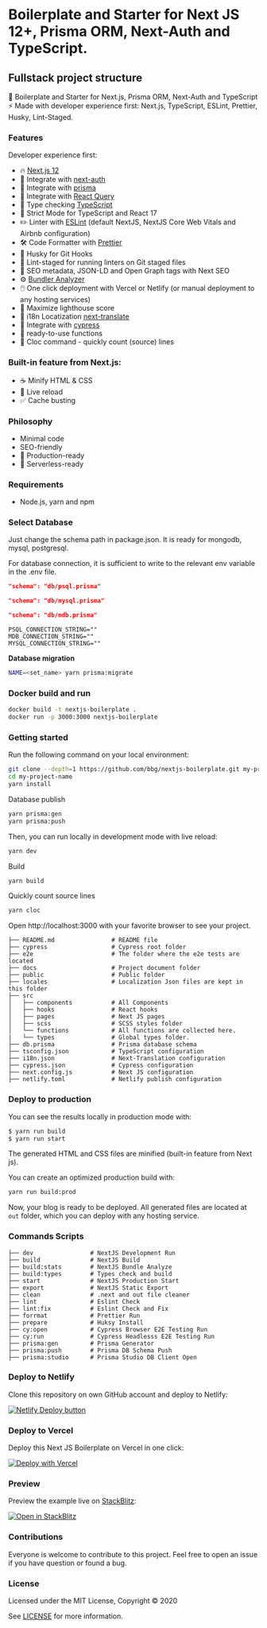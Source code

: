 # Boilerplate and Starter for Next JS 12+, Prisma ORM, Next-Auth and TypeScript.

## Fullstack project structure

🚀 Boilerplate and Starter for Next.js, Prisma ORM, Next-Auth and TypeScript ⚡️ Made with developer experience first: Next.js, TypeScript, ESLint, Prettier, Husky, Lint-Staged.

### Features

Developer experience first:

-   🔥 [Next.js 12](https://nextjs.org)
-   🦄 Integrate with [next-auth](https://next-auth.js.org/)
-   🦄 Integrate with [prisma](https://www.prisma.io/)
-   🦄 Integrate with [React Query](https://react-query.tanstack.com/)
-   🎉 Type checking [TypeScript](https://www.typescriptlang.org)
-   🦄 Strict Mode for TypeScript and React 17
-   ✏️ Linter with [ESLint](https://eslint.org) (default NextJS, NextJS Core Web Vitals and Airbnb configuration)
-   🛠 Code Formatter with [Prettier](https://prettier.io)
-   🦊 Husky for Git Hooks
-   🚫 Lint-staged for running linters on Git staged files
-   🤖 SEO metadata, JSON-LD and Open Graph tags with Next SEO
-   ⚙️ [Bundler Analyzer](https://www.npmjs.com/package/@next/bundle-analyzer)
-   🖱️ One click deployment with Vercel or Netlify (or manual deployment to any hosting services)
-   💯 Maximize lighthouse score
-   🤖 i18n Locatization [next-translate](https://github.com/vinissimus/next-translate)
-   🦄 Integrate with [cypress](https://https://www.cypress.io/)
-   🎉 ready-to-use functions
-   🎉 Cloc command - quickly count (source) lines

### Built-in feature from Next.js:

-   ☕ Minify HTML & CSS
-   💨 Live reload
-   ✅ Cache busting

### Philosophy

-   Minimal code
-   SEO-friendly
-   🚀 Production-ready
-   🚀 Serverless-ready

### Requirements

-   Node.js, yarn and npm

### Select Database

Just change the schema path in package.json. It is ready for mongodb, mysql, postgresql.

For database connection, it is sufficient to write to the relevant env variable in the .env file.

```json
"schema": "db/psql.prisma"
```

```json
"schema": "db/mysql.prisma"
```

```json
"schema": "db/mdb.prisma"
```

```env
PSQL_CONNECTION_STRING=""
MDB_CONNECTION_STRING=""
MYSQL_CONNECTION_STRING=""
```

**Database migration**

```bash
NAME=<set_name> yarn prisma:migrate
```

### Docker build and run

```bash
docker build -t nextjs-boilerplate .
docker run -p 3000:3000 nextjs-boilerplate
```

### Getting started

Run the following command on your local environment:

```bash
git clone --depth=1 https://github.com/bbg/nextjs-boilerplate.git my-project-name
cd my-project-name
yarn install
```

Database publish

```bash
yarn prisma:gen
yarn prisma:push
```

Then, you can run locally in development mode with live reload:

```bash
yarn dev
```

Build

```bash
yarn build
```

Quickly count source lines

```bash
yarn cloc
```

Open http://localhost:3000 with your favorite browser to see your project.

```
├── README.md                # README file
├── cypress                  # Cypress root folder
├── e2e                      # The folder where the e2e tests are located
├── docs                     # Project document folder
├── public                   # Public folder
├── locales                  # Localization Json files are kept in this folder
├── src
│   ├── components           # All Components
│   ├── hooks                # React hooks
│   ├── pages                # Next JS pages
│   ├── scss                 # SCSS styles folder
│   └── functions            # All functions are collected here.
|   └── types                # Global types folder.
├── db.prisma                # Prisma database schema
├── tsconfig.json            # TypeScript configuration
├── i18n.json                # Next-Translation configuration
├── cypress.json             # Cypress configuration
├── next.config.js           # Next JS configuration
├── netlify.toml             # Netlify publish configuration

```

### Deploy to production

You can see the results locally in production mode with:

```bash
$ yarn run build
$ yarn run start
```

The generated HTML and CSS files are minified (built-in feature from Next js).

You can create an optimized production build with:

```bash
yarn run build:prod
```

Now, your blog is ready to be deployed. All generated files are located at `out` folder, which you can deploy with any hosting service.

### Commands Scripts

```
├── dev                # NextJS Development Run
├── build              # NextJS Build
├── build:stats        # NextJS Bundle Analyze
├── build:types        # Types check and build
├── start              # NextJS Production Start
├── export             # NextJS Static Export
├── clean              # .next and out file cleaner
├── lint               # Eslint Check
├── lint:fix           # Eslint Check and Fix
├── forrmat            # Prettier Run
├── prepare            # Huksy Install
├── cy:open            # Cypress Browser E2E Testing Run
├── cy:run             # Cypress Headlesss E2E Testing Run
├── prisma:gen         # Prisma Generator
├── prisma:push        # Prisma DB Schema Push
├── prisma:studio      # Prisma Studio DB Client Open

```

### Deploy to Netlify

Clone this repository on own GitHub account and deploy to Netlify:

[![Netlify Deploy button](https://www.netlify.com/img/deploy/button.svg)](https://app.netlify.com/start/deploy?repository=https://github.com/bbg/nextjs-boilerplate.git)

### Deploy to Vercel

Deploy this Next JS Boilerplate on Vercel in one click:

[![Deploy with Vercel](https://vercel.com/button)](https://vercel.com/new/git/external?repository-url=https://github.com/bbg/nextjs-boilerplate.git)

### Preview

Preview the example live on [StackBlitz](http://stackblitz.com/):

[![Open in StackBlitz](https://developer.stackblitz.com/img/open_in_stackblitz.svg)](https://github.com/bbg/nextjs-boilerplate.git)

### Contributions

Everyone is welcome to contribute to this project. Feel free to open an issue if you have question or found a bug.

### License

Licensed under the MIT License, Copyright © 2020

See [LICENSE](LICENSE) for more information.
